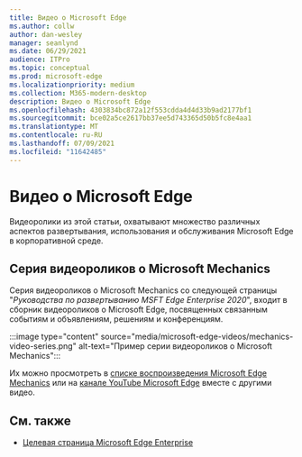 ```yaml
---
title: Видео о Microsoft Edge
ms.author: collw
author: dan-wesley
manager: seanlynd
ms.date: 06/29/2021
audience: ITPro
ms.topic: conceptual
ms.prod: microsoft-edge
ms.localizationpriority: medium
ms.collection: M365-modern-desktop
description: Видео о Microsoft Edge
ms.openlocfilehash: 4303834bc872a12f553cdda4d4d33b9ad2177bf1
ms.sourcegitcommit: bce02a5ce2617bb37ee5d743365d50b5fc8e4aa1
ms.translationtype: MT
ms.contentlocale: ru-RU
ms.lasthandoff: 07/09/2021
ms.locfileid: "11642485"
---
```

# <a name="microsoft-edge-videos"></a>Видео о Microsoft Edge

Видеоролики из этой статьи, охватывают множество различных аспектов развертывания, использования и обслуживания Microsoft Edge в корпоративной среде.

## <a name="the-microsoft-mechanics-video-series"></a>Серия видеороликов о Microsoft Mechanics

Серия видеороликов о Microsoft Mechanics со следующей страницы "*Руководства по развертыванию MSFT Edge Enterprise 2020*", входит в сборник видеороликов о Microsoft Edge, посвященных связанным событиям и объявлениям, решениям и конференциям.

:::image type="content" source="media/microsoft-edge-videos/mechanics-video-series.png" alt-text="Пример серии видеороликов о Microsoft Mechanics":::

Их можно просмотреть в [списке воспроизведения Microsoft Edge Mechanics](https://www.youtube.com/playlist?list=PLXtHYVsvn_b-uXh1tMeYpT-0iD8tD3tFy) или на [канале YouTube Microsoft Edge](https://www.youtube.com/channel/UCIGx7oT8p6-jUpOfg98yelA) вместе с другими видео.

## <a name="see-also"></a>См. также

- [Целевая страница Microsoft Edge Enterprise](https://aka.ms/EdgeEnterprise)